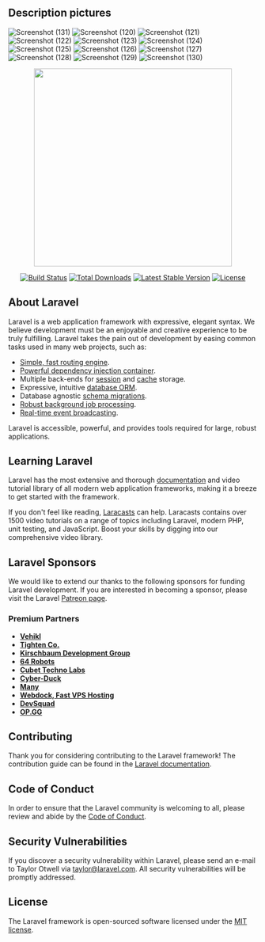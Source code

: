 ## Description pictures
![Screenshot (131)](https://github.com/abdoweb123/School-management-system/assets/96248035/c2826304-b0cd-4344-8088-9ab0c6958254)
![Screenshot (120)](https://github.com/abdoweb123/School-management-system/assets/96248035/e1fefab9-ded0-43e2-b17e-31208637c8de)
![Screenshot (121)](https://github.com/abdoweb123/School-management-system/assets/96248035/ce433f53-c008-4481-a20f-9f7517891241)
![Screenshot (122)](https://github.com/abdoweb123/School-management-system/assets/96248035/cf2331bf-3301-45fb-8a53-dcf726a5fa07)
![Screenshot (123)](https://github.com/abdoweb123/School-management-system/assets/96248035/2b0aee0c-b1b8-43ed-9339-4acc9ce67993)
![Screenshot (124)](https://github.com/abdoweb123/School-management-system/assets/96248035/21c56fa3-2ead-41d6-baf2-018136ee79fd)
![Screenshot (125)](https://github.com/abdoweb123/School-management-system/assets/96248035/64c9b385-fb67-4c19-96aa-e007af2cdc22)
![Screenshot (126)](https://github.com/abdoweb123/School-management-system/assets/96248035/d488c916-e184-42e8-8be3-686c2f92d753)
![Screenshot (127)](https://github.com/abdoweb123/School-management-system/assets/96248035/844635a2-1bf4-4d09-bc71-3bf81d5b6bf6)
![Screenshot (128)](https://github.com/abdoweb123/School-management-system/assets/96248035/69291824-96ba-4c7b-b6e6-3d6748d41fe1)
![Screenshot (129)](https://github.com/abdoweb123/School-management-system/assets/96248035/57bffb8a-d980-495f-9cc7-d1af558df1cf)
![Screenshot (130)](https://github.com/abdoweb123/School-management-system/assets/96248035/c63861df-c530-4984-86d0-4c0f63332717)


<p align="center"><a href="https://laravel.com" target="_blank"><img src="https://raw.githubusercontent.com/laravel/art/master/logo-lockup/5%20SVG/2%20CMYK/1%20Full%20Color/laravel-logolockup-cmyk-red.svg" width="400"></a></p>

<p align="center">
<a href="https://travis-ci.org/laravel/framework"><img src="https://travis-ci.org/laravel/framework.svg" alt="Build Status"></a>
<a href="https://packagist.org/packages/laravel/framework"><img src="https://poser.pugx.org/laravel/framework/d/total.svg" alt="Total Downloads"></a>
<a href="https://packagist.org/packages/laravel/framework"><img src="https://poser.pugx.org/laravel/framework/v/stable.svg" alt="Latest Stable Version"></a>
<a href="https://packagist.org/packages/laravel/framework"><img src="https://poser.pugx.org/laravel/framework/license.svg" alt="License"></a>
</p>

## About Laravel

Laravel is a web application framework with expressive, elegant syntax. We believe development must be an enjoyable and creative experience to be truly fulfilling. Laravel takes the pain out of development by easing common tasks used in many web projects, such as:

- [Simple, fast routing engine](https://laravel.com/docs/routing).
- [Powerful dependency injection container](https://laravel.com/docs/container).
- Multiple back-ends for [session](https://laravel.com/docs/session) and [cache](https://laravel.com/docs/cache) storage.
- Expressive, intuitive [database ORM](https://laravel.com/docs/eloquent).
- Database agnostic [schema migrations](https://laravel.com/docs/migrations).
- [Robust background job processing](https://laravel.com/docs/queues).
- [Real-time event broadcasting](https://laravel.com/docs/broadcasting).

Laravel is accessible, powerful, and provides tools required for large, robust applications.

## Learning Laravel

Laravel has the most extensive and thorough [documentation](https://laravel.com/docs) and video tutorial library of all modern web application frameworks, making it a breeze to get started with the framework.

If you don't feel like reading, [Laracasts](https://laracasts.com) can help. Laracasts contains over 1500 video tutorials on a range of topics including Laravel, modern PHP, unit testing, and JavaScript. Boost your skills by digging into our comprehensive video library.

## Laravel Sponsors

We would like to extend our thanks to the following sponsors for funding Laravel development. If you are interested in becoming a sponsor, please visit the Laravel [Patreon page](https://patreon.com/taylorotwell).

### Premium Partners

- **[Vehikl](https://vehikl.com/)**
- **[Tighten Co.](https://tighten.co)**
- **[Kirschbaum Development Group](https://kirschbaumdevelopment.com)**
- **[64 Robots](https://64robots.com)**
- **[Cubet Techno Labs](https://cubettech.com)**
- **[Cyber-Duck](https://cyber-duck.co.uk)**
- **[Many](https://www.many.co.uk)**
- **[Webdock, Fast VPS Hosting](https://www.webdock.io/en)**
- **[DevSquad](https://devsquad.com)**
- **[OP.GG](https://op.gg)**

## Contributing

Thank you for considering contributing to the Laravel framework! The contribution guide can be found in the [Laravel documentation](https://laravel.com/docs/contributions).

## Code of Conduct

In order to ensure that the Laravel community is welcoming to all, please review and abide by the [Code of Conduct](https://laravel.com/docs/contributions#code-of-conduct).

## Security Vulnerabilities

If you discover a security vulnerability within Laravel, please send an e-mail to Taylor Otwell via [taylor@laravel.com](mailto:taylor@laravel.com). All security vulnerabilities will be promptly addressed.

## License

The Laravel framework is open-sourced software licensed under the [MIT license](https://opensource.org/licenses/MIT).
